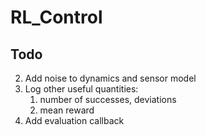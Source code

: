 # RL_Control

## Todo
2. Add noise to dynamics and sensor model
3. Log other useful quantities:
    1. number of successes, deviations
    2. mean reward
4. Add evaluation callback
